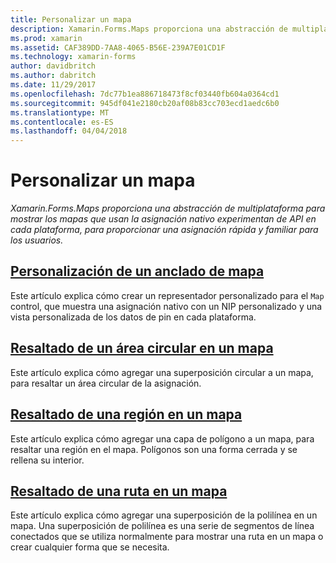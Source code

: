 ```yaml
---
title: Personalizar un mapa
description: Xamarin.Forms.Maps proporciona una abstracción de multiplataforma para mostrar los mapas que usan la asignación nativo experimentan de API en cada plataforma, para proporcionar una asignación rápida y familiar para los usuarios.
ms.prod: xamarin
ms.assetid: CAF389DD-7AA8-4065-B56E-239A7E01CD1F
ms.technology: xamarin-forms
author: davidbritch
ms.author: dabritch
ms.date: 11/29/2017
ms.openlocfilehash: 7dc77b1ea886718473f8cf03440fb604a0364cd1
ms.sourcegitcommit: 945df041e2180cb20af08b83cc703ecd1aedc6b0
ms.translationtype: MT
ms.contentlocale: es-ES
ms.lasthandoff: 04/04/2018
---
```

# <a name="customizing-a-map"></a>Personalizar un mapa

_Xamarin.Forms.Maps proporciona una abstracción de multiplataforma para mostrar los mapas que usan la asignación nativo experimentan de API en cada plataforma, para proporcionar una asignación rápida y familiar para los usuarios._

## <a name="customizing-a-map-pincustomized-pinmd"></a>[Personalización de un anclado de mapa](customized-pin.md)

Este artículo explica cómo crear un representador personalizado para el `Map` control, que muestra una asignación nativo con un NIP personalizado y una vista personalizada de los datos de pin en cada plataforma.

## <a name="highlighting-a-circular-area-on-a-mapcircle-map-overlaymd"></a>[Resaltado de un área circular en un mapa](circle-map-overlay.md)

Este artículo explica cómo agregar una superposición circular a un mapa, para resaltar un área circular de la asignación.

## <a name="highlighting-a-region-on-a-mappolygon-map-overlaymd"></a>[Resaltado de una región en un mapa](polygon-map-overlay.md)

Este artículo explica cómo agregar una capa de polígono a un mapa, para resaltar una región en el mapa. Polígonos son una forma cerrada y se rellena su interior.

## <a name="highlighting-a-route-on-a-mappolyline-map-overlaymd"></a>[Resaltado de una ruta en un mapa](polyline-map-overlay.md)

Este artículo explica cómo agregar una superposición de la polilínea en un mapa. Una superposición de polilínea es una serie de segmentos de línea conectados que se utiliza normalmente para mostrar una ruta en un mapa o crear cualquier forma que se necesita.
